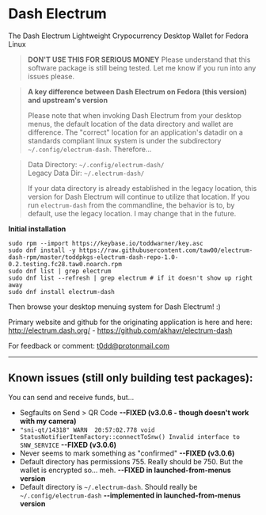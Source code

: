 # Dash Electrum
The Dash Electrum Lightweight Crypocurrency Desktop Wallet for Fedora Linux

> **DON'T USE THIS FOR SERIOUS MONEY**
> Please understand that this software package is still being tested. Let me know if you
run into any issues please.

> **A key difference between Dash Electrum on Fedora (this version) and upstream's version**
> 
> Please note that when invoking Dash Electrum from your desktop menus, the
> default location of the data directory and wallet are difference.  The
> "correct" location for an application's datadir on a standards compliant
> linux system is under the subdirectory `~/.config/electrum-dash`.
> Therefore...

> Data Directory:  `~/.config/electrum-dash/`  
> Legacy Data Dir: `~/.electrum-dash/`  
> 
> If your data directory is already established in the legacy location, this
> version for Dash Electrum will continue to utilize that location. If you run
> `electrum-dash` from the commandline, the behavior is to, by default, use the
> legacy location. I may change that in the future.

**Initial installation**

```
sudo rpm --import https://keybase.io/toddwarner/key.asc
sudo dnf install -y https://raw.githubusercontent.com/taw00/electrum-dash-rpm/master/toddpkgs-electrum-dash-repo-1.0-0.2.testing.fc28.taw0.noarch.rpm
sudo dnf list | grep electrum
sudo dnf list --refresh | grep electrum # if it doesn't show up right away
sudo dnf install electrum-dash
```

Then browse your desktop menuing system for Dash Electrum! :)

Primary website and github for the originating application is here and here: <http://electrum.dash.org/> - <https://github.com/akhavr/electrum-dash>

For feedback or comment: <t0dd@protonmail.com>

---

## Known issues (still only building test packages):

You can send and receive funds, but...

* Segfaults on Send > QR Code **--FIXED (v3.0.6 - though doesn't work with my camera)**
* ```"sni-qt/14318" WARN  20:57:02.778 void StatusNotifierItemFactory::connectToSnw() Invalid interface to SNW_SERVICE``` **--FIXED (v3.0.6)**
* Never seems to mark something as "confirmed" **--FIXED (v3.0.6)**
* Default directory has permissions 755. Really should be 750. But the wallet
  is encrypted so... meh. **--FIXED in launched-from-menus version**
* Default directory is `~/.electrum-dash`. Should really be
  `~/.config/electrum-dash` **--implemented in launched-from-menus version**

